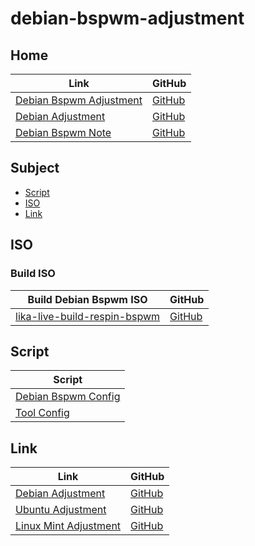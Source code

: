 

# debian-bspwm-adjustment




## Home

| Link | GitHub |
| ---- | ------ |
| [Debian Bspwm Adjustment](https://samwhelp.github.io/debian-bspwm-adjustment/) | [GitHub](https://github.com/samwhelp/debian-bspwm-adjustment) |
| [Debian Adjustment](https://samwhelp.github.io/debian-adjustment/) | [GitHub](https://github.com/samwhelp/debian-adjustment) |
| [Debian Bspwm Note](https://samwhelp.github.io/note-about-debian-bspwm/) | [GitHub](https://github.com/samwhelp/note-about-debian-bspwm) |




## Subject

* [Script](#script)
* [ISO](#iso)
* [Link](#link)




## ISO


### Build ISO

| Build Debian Bspwm ISO | GitHub |
| ------------------------ | ------ |
| [lika-live-build-respin-bspwm](https://samwhelp.github.io/lika-live-build-respin-bspwm/) | [GitHub](https://github.com/samwhelp/lika-live-build-respin-bspwm) |




## Script

| Script |
| ------ |
| [Debian Bspwm Config](https://github.com/samwhelp/debian-bspwm-adjustment) |
| [Tool Config](https://github.com/samwhelp/debian-adjustment/tree/main/prototype/main/tool-config/part) |




## Link

| Link | GitHub |
| ---- | ------ |
| [Debian Adjustment](https://samwhelp.github.io/debian-adjustment/) | [GitHub](https://github.com/samwhelp/debian-adjustment) |
| [Ubuntu Adjustment](https://samwhelp.github.io/ubuntu-adjustment/) | [GitHub](https://github.com/samwhelp/ubuntu-adjustment) |
| [Linux Mint Adjustment](https://samwhelp.github.io/linuxmint-adjustment/) | [GitHub](https://github.com/samwhelp/linuxmint-adjustment) |
